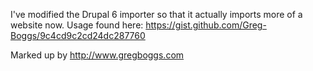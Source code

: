 I've modified the Drupal 6 importer so that it actually imports more of a website now. Usage found here: https://gist.github.com/Greg-Boggs/9c4cd9c2cd24dc287760 

Marked up by http://www.gregboggs.com
